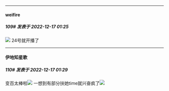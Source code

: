 

*****

####  weifire  
##### 109#       发表于 2022-12-17 01:25

<img src="https://p.sda1.dev/8/5b6ef153e9fa2f3b341300131f57704d/CMP_20221217012424481.jpg" referrerpolicy="no-referrer">
24号就开播了

*****

####  伊地知星歌  
##### 110#       发表于 2022-12-17 01:29

变百太棒啦<img src="https://static.saraba1st.com/image/smiley/face2017/080.png" referrerpolicy="no-referrer">
一想到有部分扶她time就兴奋疯了<img src="https://static.saraba1st.com/image/smiley/face2017/082.png" referrerpolicy="no-referrer">

